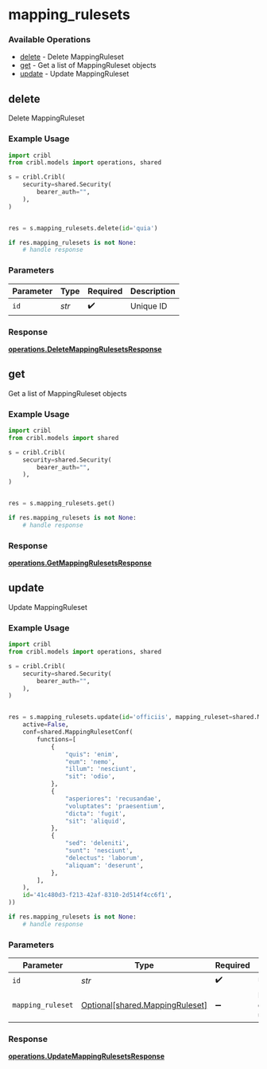 # mapping_rulesets

### Available Operations

* [delete](#delete) - Delete MappingRuleset
* [get](#get) - Get a list of MappingRuleset objects
* [update](#update) - Update MappingRuleset

## delete

Delete MappingRuleset

### Example Usage

```python
import cribl
from cribl.models import operations, shared

s = cribl.Cribl(
    security=shared.Security(
        bearer_auth="",
    ),
)


res = s.mapping_rulesets.delete(id='quia')

if res.mapping_rulesets is not None:
    # handle response
```

### Parameters

| Parameter          | Type               | Required           | Description        |
| ------------------ | ------------------ | ------------------ | ------------------ |
| `id`               | *str*              | :heavy_check_mark: | Unique ID          |


### Response

**[operations.DeleteMappingRulesetsResponse](../../models/operations/deletemappingrulesetsresponse.md)**


## get

Get a list of MappingRuleset objects

### Example Usage

```python
import cribl
from cribl.models import shared

s = cribl.Cribl(
    security=shared.Security(
        bearer_auth="",
    ),
)


res = s.mapping_rulesets.get()

if res.mapping_rulesets is not None:
    # handle response
```


### Response

**[operations.GetMappingRulesetsResponse](../../models/operations/getmappingrulesetsresponse.md)**


## update

Update MappingRuleset

### Example Usage

```python
import cribl
from cribl.models import operations, shared

s = cribl.Cribl(
    security=shared.Security(
        bearer_auth="",
    ),
)


res = s.mapping_rulesets.update(id='officiis', mapping_ruleset=shared.MappingRuleset(
    active=False,
    conf=shared.MappingRulesetConf(
        functions=[
            {
                "quis": 'enim',
                "eum": 'nemo',
                "illum": 'nesciunt',
                "sit": 'odio',
            },
            {
                "asperiores": 'recusandae',
                "voluptates": 'praesentium',
                "dicta": 'fugit',
                "sit": 'aliquid',
            },
            {
                "sed": 'deleniti',
                "sunt": 'nesciunt',
                "delectus": 'laborum',
                "aliquam": 'deserunt',
            },
        ],
    ),
    id='41c480d3-f213-42af-8310-2d514f4cc6f1',
))

if res.mapping_rulesets is not None:
    # handle response
```

### Parameters

| Parameter                                                                | Type                                                                     | Required                                                                 | Description                                                              |
| ------------------------------------------------------------------------ | ------------------------------------------------------------------------ | ------------------------------------------------------------------------ | ------------------------------------------------------------------------ |
| `id`                                                                     | *str*                                                                    | :heavy_check_mark:                                                       | Unique ID                                                                |
| `mapping_ruleset`                                                        | [Optional[shared.MappingRuleset]](../../models/shared/mappingruleset.md) | :heavy_minus_sign:                                                       | MappingRuleset object to be updated                                      |


### Response

**[operations.UpdateMappingRulesetsResponse](../../models/operations/updatemappingrulesetsresponse.md)**

